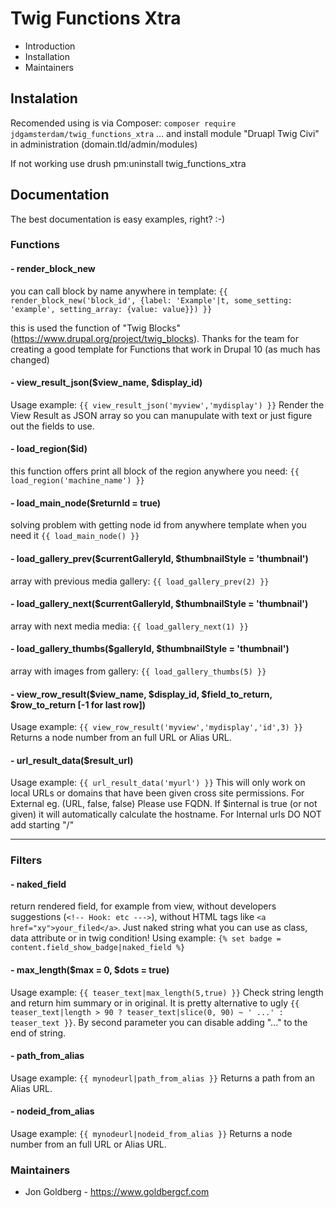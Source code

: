 # Twig Functions Xtra

* Introduction
* Installation
* Maintainers

## Instalation
Recomended using is via Composer:
`composer require jdgamsterdam/twig_functions_xtra`
... and install module "Druapl Twig Civi" in administration (domain.tld/admin/modules)

If not working use drush pm:uninstall twig_functions_xtra

## Documentation

The best documentation is easy examples, right? :-)

### Functions

#### - render_block_new
you can call block by name anywhere in template: ```{{ render_block_new('block_id', {label: 'Example'|t, some_setting: 'example', setting_array: {value: value}}) }}```

this is used the function of "Twig Blocks" (https://www.drupal.org/project/twig_blocks). Thanks for the team for creating a good template for Functions that work in Drupal 10 (as much has changed)  

#### - view_result_json($view_name, $display_id)
Usage example: ```{{ view_result_json('myview','mydisplay') }}``` Render the View Result as JSON array so you can manupulate with text or just figure out the fields to use.

#### - load_region($id)
this function offers print all block of the region anywhere you need: ```{{ load_region('machine_name') }}```

#### - load_main_node($returnId = true)
solving problem with getting node id from anywhere template when you need it ```{{ load_main_node() }}```

#### - load_gallery_prev($currentGalleryId, $thumbnailStyle = 'thumbnail')
array with previous media gallery: ```{{ load_gallery_prev(2) }}```

#### - load_gallery_next($currentGalleryId, $thumbnailStyle = 'thumbnail')
array with next media media: ```{{ load_gallery_next(1) }}```

#### - load_gallery_thumbs($galleryId, $thumbnailStyle = 'thumbnail')
array with images from gallery: ```{{ load_gallery_thumbs(5) }}```

#### - view_row_result($view_name, $display_id, $field_to_return, $row_to_return [-1 for last row])
Usage example: ```{{ view_row_result('myview','mydisplay','id',3) }}``` Returns a node number from an full URL or Alias URL.



#### - url_result_data($result_url)
Usage example: ```{{ url_result_data('myurl') }}``` This will only work on local URLs or domains that have been given cross site permissions. For External eg. (URL, false, false) Please use FQDN. If $internal is true (or not given) it will automatically calculate the hostname. For Internal urls DO NOT add starting "/" 
            
------

### Filters

#### - naked_field
return rendered field, for example from view, without developers suggestions (```<!-- Hook: etc --->```), without HTML tags like `<a href="xy">your_filed</a>`. Just naked string what you can use as class, data attribute or in twig condition! Using example: `{% set badge = content.field_show_badge|naked_field %}`

#### - max_length($max = 0, $dots = true)
Usage example: ```{{ teaser_text|max_length(5,true) }}``` Check string length and return him summary or in original. It is pretty alternative to ugly ```{{ teaser_text|length > 90 ? teaser_text|slice(0, 90) ~ ' ...' : teaser_text }}```. By second parameter you can disable adding "..." to the end of string.

#### - path_from_alias
Usage example: ```{{ mynodeurl|path_from_alias }}``` Returns a path from an Alias URL.

#### - nodeid_from_alias
Usage example: ```{{ mynodeurl|nodeid_from_alias }}``` Returns a node number from an full URL or Alias URL.


### Maintainers

* Jon Goldberg - https://www.goldbergcf.com 
